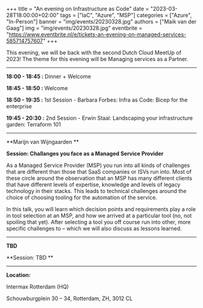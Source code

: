 +++
title = "An evening on Infrastructure as Code"
date = "2023-03-28T18:00:00+02:00"
tags = ["IaC", "Azure", "MSP"]
categories = ["Azure", "In-Person"]
banner = "img/events/20230328.jpg"
authors = ["Maik van der Gaag"]
img = "img/events/20230328.jpg"
eventbrite = "https://www.eventbrite.nl/e/tickets-an-evening-on-managed-services-585714757607"
+++

This evening, we will be back with the second Dutch Cloud MeetUp of 2023! The theme for this evening will be Managing services as a Partner.

---

**18:00 - 18:45 :** Dinner + Welcome

**18:45 - 18:50 :** Welcome

**18:50 - 19:35 :** 1st Session - Barbara Forbes: Infra as Code: Bicep for the enterprise

**19:45 - 20:30 :** 2nd Session - Erwin Staal: Landscaping your infrastructure garden: Terraform 101

---

**Marijn van Wijngaarden **



**Session: Challanges you face as a Managed Service Provider**

As a Managed Service Provider (MSP) you run into all kinds of challenges that are different than those that SaaS companies or ISVs run into. Most of these circle around the observation that an MSP has many different clients that have different levels of expertise, knowledge and levels of legacy technology in their stacks.  This leads to technical challenges around the choice of choosing tooling for the automation of the service.

In this talk, you will learn which decision points and requirements play a role in tool selection at an MSP, and how we arrived at a particular tool (no, not spoiling that yet). After selecting a tool you off course run into other, more specific challenges to – which we will also discuss as lessons learned.

---

**TBD**



**Session: TBD **



---

**Location:**

Intermax Rotterdam (HQ)

Schouwburgplein 30 – 34, Rotterdam, ZH, 3012 CL
